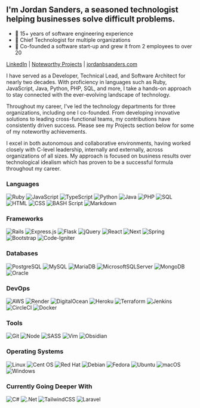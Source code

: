 ## I'm Jordan Sanders, a seasoned technologist helping businesses solve difficult problems.

* 📅 15+ years of software engineering experience
* 🏢 Chief Technologist for multiple organizations
* 🌱 Co-founded a software start-up and grew it from 2 employees to over 20

[LinkedIn](https://linkedin.com/in/jordanbsanders) | [Noteworthy Projects](https://jordanbsanders.com/projects) | [jordanbsanders.com](https://jordanbsanders.com)

I have served as a Developer, Technical Lead, and Software Architect for nearly two decades. With proficiency in languages such as Ruby, JavaScript, Java, Python, PHP, SQL, and more, I take a hands-on approach to stay connected with the ever-evolving landscape of technology.

Throughout my career, I've led the technology departments for three organizations, including one I co-founded. From developing innovative solutions to leading cross-functional teams, my contributions have consistently driven success. Please see my Projects section below for some of my noteworthy achievements.

I excel in both autonomous and collaborative environments, having worked closely with C-level leadership, internally and externally, across organizations of all sizes. My approach is focused on business results over technological idealism which has proven to be a successful formula throughout my career.

### Languages

![Ruby](https://img.shields.io/badge/Ruby-CC342D?style=flat-square&logo=ruby&logoColor=white)
![JavaScript](https://img.shields.io/badge/JavaScript-F7DF1E.svg?style=flat-square&logo=javascript&logoColor=black)
![TypeScript](https://img.shields.io/badge/TypeScript-3178C6.svg?style=flat-square&logo=typescript&logoColor=white)
![Python](https://img.shields.io/badge/Python-3670A0?style=flat-square&logo=python&logoColor=ffdd54)
![Java](https://img.shields.io/badge/Java-ED8B00.svg?style=flat-square&logo=openjdk&logoColor=black)
![PHP](https://img.shields.io/badge/PHP-%23777BB4.svg?style=flat-square&logo=php&logoColor=white)
![SQL](https://img.shields.io/badge/SQL-cccccc.svg?style=flat-square&logoColor=black)
![HTML](https://img.shields.io/badge/HTML5-E34F26?style=flat-square&logo=html5&logoColor=white)
![CSS](https://img.shields.io/badge/CSS3-1572B6?style=flat-square&logo=css3&logoColor=white)
![BASH Script](https://img.shields.io/badge/BASH_Script-444444.svg?style=flat-square&logo=gnu-bash&logoColor=white)
![Markdown](https://img.shields.io/badge/Markdown-%23000000.svg?style=flat-square&logo=markdown&logoColor=white)

### Frameworks

![Rails](https://img.shields.io/badge/Rails-%23CC0000.svg?style=flat-square&logo=ruby-on-rails&logoColor=white)
![Express.js](https://img.shields.io/badge/Express.js-ffffff.svg?style=flat-square&logo=express&logoColor=black)
![Flask](https://img.shields.io/badge/Flask-%23000.svg?style=flat-square&logo=flask&logoColor=white)
![jQuery](https://img.shields.io/badge/jQuery-0769AD.svg?style=flat-square&logo=jquery&logoColor=white)
![React](https://img.shields.io/badge/React-61DAFB.svg?style=flat-square&logo=react&logoColor=black)
![Next](https://img.shields.io/badge/Next.js-000000.svg?style=flat-square&logo=next.js&logoColor=white)
![Spring](https://img.shields.io/badge/Spring-%236DB33F.svg?style=flat-square&logo=spring&logoColor=white)
![Bootstrap](https://img.shields.io/badge/Bootstrap-7952B3.svg?style=flat-square&logo=bootstrap&logoColor=white)
![Code-Igniter](https://img.shields.io/badge/CodeIgniter-%23EF4223.svg?style=flat-square&logo=codeIgniter&logoColor=white)

### Databases

![PostgreSQL](https://img.shields.io/badge/PostgreSQL-4169E1.svg?style=flat-square&logo=postgresql&logoColor=white)
![MySQL](https://img.shields.io/badge/MySQL-4479A1.svg?style=flat-square&logo=mysql&logoColor=white)
![MariaDB](https://img.shields.io/badge/MariaDB-003545?style=flat-square&logo=mariadb&logoColor=white)
![MicrosoftSQLServer](https://img.shields.io/badge/Microsoft%20SQL%20Server-CC2927?style=flat-square&logo=microsoft%20sql%20server&logoColor=white)
![MongoDB](https://img.shields.io/badge/MongoDB-4ea94b.svg?style=flat-square&logo=mongodb&logoColor=white)
![Oracle](https://img.shields.io/badge/Oracle-F80000?style=flat-square&logo=oracle&logoColor=white)

### DevOps

![AWS](https://img.shields.io/badge/Amazon%20Web%20Services-%23FF9900.svg?style=flat-square&logo=amazon-aws&logoColor=white)
![Render](https://img.shields.io/badge/Render-%46E3B7.svg?style=flat-square&logo=render&logoColor=white)
![DigitalOcean](https://img.shields.io/badge/DigitalOcean-%230167ff.svg?style=flat-square&logo=digitalOcean&logoColor=white)
![Heroku](https://img.shields.io/badge/Heroku-%23430098.svg?style=flat-square&logo=heroku&logoColor=white)
![Terraform](https://img.shields.io/badge/Terraform-%235835CC.svg?style=flat-square&logo=terraform&logoColor=white)
![Jenkins](https://img.shields.io/badge/Jenkins-%232C5263.svg?style=flat-square&logo=jenkins&logoColor=white)
![CircleCI](https://img.shields.io/badge/Circle%20CI-%23161616.svg?style=flat-square&logo=circleci&logoColor=white)
![Docker](https://img.shields.io/badge/Docker-%230db7ed.svg?style=flat-square&logo=docker&logoColor=white)

### Tools

![Git](https://img.shields.io/badge/git-%23F05033.svg?style=flat-square&logo=git&logoColor=white)
![Node](https://img.shields.io/badge/Node.js-339933?style=flat-square&logo=node.js&logoColor=white)
![SASS](https://img.shields.io/badge/SASS-cc6699.svg?style=flat-square&logo=SASS&logoColor=white)
![Vim](https://img.shields.io/badge/Vim-%2311AB00.svg?style=flat-square&logo=vim&logoColor=white)
![Obsidian](https://img.shields.io/badge/Obsidian-%23483699.svg?style=flat-square&logo=obsidian&logoColor=white)

### Operating Systems

![Linux](https://img.shields.io/badge/Linux-FCC624?style=flat-square&logo=linux&logoColor=black)
![Cent OS](https://img.shields.io/badge/Cent%20OS-002260?style=flat-square&logo=centos&logoColor=F0F0F0)
![Red Hat](https://img.shields.io/badge/Red%20Hat-EE0000?style=flat-square&logo=redhat&logoColor=white)
![Debian](https://img.shields.io/badge/Debian-D70A53?style=flat-square&logo=debian&logoColor=white)
![Fedora](https://img.shields.io/badge/Fedora-294172?style=flat-square&logo=fedora&logoColor=white)
![Ubuntu](https://img.shields.io/badge/Ubuntu-E95420?style=flat-square&logo=ubuntu&logoColor=white)
![macOS](https://img.shields.io/badge/macOS-000000?style=flat-square&logo=macos&logoColor=F0F0F0)
![Windows](https://img.shields.io/badge/Windows-0078D6?style=flat-square&logo=windows&logoColor=white)

### Currently Going Deeper With

![C#](https://img.shields.io/badge/C%23-239120.svg?style=flat-square&logo=csharp&logoColor=white)
![.Net](https://img.shields.io/badge/.NET-5C2D91?style=flat-square&logo=.net&logoColor=white)
![TailwindCSS](https://img.shields.io/badge/TailwindCSS-38B2AC.svg?style=flat-square&logo=tailwind-css&logoColor=white)
![Laravel](https://img.shields.io/badge/Laravel-%23FF2D20.svg?style=flat-square&logo=laravel&logoColor=white)
